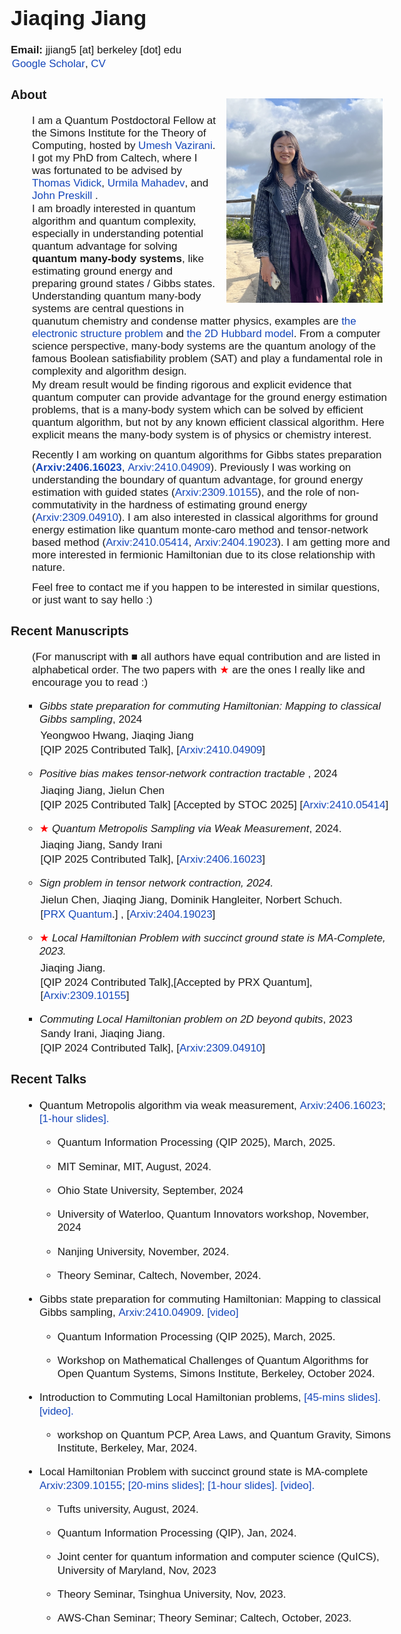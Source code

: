 <html><head><meta http-equiv="Content-Type" content="width=device-width, initial-scale=1">

  <title>Jiaqing Jiang</title>
  <style type="text/css">
    html {
      max-width: 1200px;
              margin-top: 1em;
			margin-bottom:100px;
			margin-right:50px;
			margin-left:50px;
    }
    li {
      margin-top: 1em;
      line-height: 125%;
    }
    body {
      font-family:  Verdana, Helvetica, Arial, sans-serif;
      font-size:17px;
      margin-top: 1em;
			margin-bottom:100px;
			margin-right:50px;
			margin-left:50px;
    }
    a { 
      color: #17202A;
      text-decoration:none;
      font-weight : 300;
    }
    a:hover { 
      color: #17202A;
      text-decoration:underline;
    }
     a:link { 
      color: #1547ba;
     text-decoration:none;
    }
    a:visited { 
      color: #1547ba;
     text-decoration:none;
    }
     .bottom-three {
     margin-bottom: 0.5cm;
  }
  p { margin:0.1em;}
  </style>



</head> 

<div id="main">
  <h1 align="left">Jiaqing Jiang</h1>
</div>
<div id="contact">
  <b>Email:</b> jjiang5 [at] berkeley [dot] edu
  <br>
</div>
<p> <a href="https://scholar.google.com/citations?hl=en&user=j4yHi7AAAAAJ">Google Scholar</a>, <a href="./cv.pdf">CV</a> </p>

<div id="about">
  <img src="./pics/jiaqing.png" style="float:right; width:250px; padding:1em">
  <h3 align="left">About</h3>
  <p style="margin-left:2em;">
  I am a Quantum Postdoctoral Fellow at the Simons Institute for the Theory of Computing, hosted by <a href="https://people.eecs.berkeley.edu/~vazirani/">Umesh Vazirani</a>.    
    I got my PhD from Caltech, where I was fortunated to be advised by 
    <a href="http://users.cms.caltech.edu/~vidick/">Thomas Vidick</a>, <a href="https://www.eas.caltech.edu/people/umahadev">Urmila Mahadev</a>, and  <a href="https://www.its.caltech.edu/~preskill/">John Preskill</a> .   </p>
<p style="margin-left:2em;"> I am broadly interested in quantum algorithm and quantum complexity, especially in understanding potential quantum advantage for solving <b>quantum many-body systems</b>, like estimating ground energy and preparing ground states / Gibbs states. Understanding quantum many-body systems are central questions in quanutum chemistry and condense matter physics, examples are  <a href="https://en.wikipedia.org/wiki/Electronic_structure#:~:text=Electronic%20structure%20problems%20arise%20from,motion%20of%20a%20molecular%20system.">the electronic structure problem</a> and <a href="https://en.wikipedia.org/wiki/Hubbard_model">the 2D Hubbard model</a>. From a computer science perspective, many-body systems are the quantum anology of the famous Boolean satisfiability problem (SAT) and play a fundamental role in complexity and algorithm design. </p>

<p style="margin-left:2em;"> My dream result would be finding rigorous and explicit evidence that quantum computer can provide advantage for the ground energy estimation problems, that is a many-body system which can be solved by efficient quantum algorithm, but not by any known efficient classical algorithm. Here explicit means the many-body system is of physics or chemistry interest. 
</p> 
<p style="margin-bottom:0.7em"> </p>

  <p style="margin-left:2em;"> Recently I am working on quantum algorithms for Gibbs states preparation (<a href="https://arxiv.org/abs/2406.16023"><b>Arxiv:2406.16023</b></a>, <a href="https://arxiv.org/abs/2410.04909">Arxiv:2410.04909</a>). Previously I was working on understanding the boundary of quantum advantage, for ground energy estimation with guided states (<a href="https://arxiv.org/abs/2309.10155">Arxiv:2309.10155</a>), and the role of non-commutativity in the hardness of estimating ground energy (<a href="https://arxiv.org/pdf/2309.04910.pdf">Arxiv:2309.04910</a>). I am also interested in classical algorithms for ground energy estimation like quantum monte-caro method and tensor-network based method (<a href="https://arxiv.org/pdf/2410.05414">Arxiv:2410.05414</a>, <a href="https://arxiv.org/pdf/2404.19023">Arxiv:2404.19023</a>).  I am getting more and more interested in fermionic Hamiltonian due to its close relationship with nature. 
</p> <p style="margin-bottom:0.7em"> </p>

<p style="margin-left:2em;">
   Feel free to contact me if you happen to be interested in similar questions, or just want to say hello :)
</p>

</div>

<div id="Publications">
  <h3 align="left">Recent Manuscripts</h3>
	<p style="margin-left:2em"> (For manuscript with &#9632; all authors have equal contribution and are listed in alphabetical order. The two papers with <span class="red-star" style="color: red;">★</span> are the ones I really like and encourage you to read :) </p>
  <ul style="list-style-type:square; margin-left:1em">
     <li> <i>
       Gibbs state preparation for commuting Hamiltonian: Mapping to classical Gibbs sampling</i>, 2024 <p style="margin-bottom:0.3em"> </p>
      <p> Yeongwoo Hwang, Jiaqing Jiang </p>
     <p>  [QIP 2025 Contributed Talk],
       [<a href="https://arxiv.org/pdf/2410.04909">Arxiv:2410.04909</a>] 
          </p> 
    </p>
    </li>
  </ul>  
  <ul style="list-style-type:circle;margin-left:1em">
 	 <li> <i> Positive bias makes tensor-network contraction tractable </i>, 2024 
     <p style="margin-bottom:0.3em"> </p>
    <p> Jiaqing Jiang, Jielun Chen </p>
    <p> [QIP 2025 Contributed Talk] [Accepted by STOC 2025]  
    [<a href="https://arxiv.org/pdf/2410.05414">Arxiv:2410.05414</a>] </p>
  </li>
 <li> <span class="red-star" style="color: red;">★</span>  <i> Quantum Metropolis Sampling via Weak Measurement</i>, 2024. 
   <p style="margin-bottom:0.3em"> </p>
   <p>
     Jiaqing Jiang, Sandy Irani
   </p>
   <p>
     [QIP 2025 Contributed Talk], [<a href="https://arxiv.org/pdf/2406.16023">Arxiv:2406.16023</a>]
   </p>
</li>
    <li> <i> Sign problem in tensor network contraction, 2024. </i>
      <p style="margin-bottom:0.3em"> </p>
      <p>
        Jielun Chen, Jiaqing Jiang, Dominik Hangleiter, Norbert Schuch.
      </p>
      <p>
     [<a href="https://journals.aps.org/prxquantum/abstract/10.1103/PRXQuantum.6.010312">PRX Quantum</a>.]  , [<a href="https://arxiv.org/pdf/2404.19023">Arxiv:2404.19023</a>]
      </p>
</li>
 <li> <span class="red-star" style="color: red;">★</span> <i> Local Hamiltonian Problem with succinct ground state is MA-Complete, 2023. </i>
   <p style="margin-bottom:0.3em"> </p>
   <p>
     Jiaqing Jiang.
   </p>
   <p>
     [QIP 2024 Contributed Talk],[Accepted by PRX Quantum], [<a href="https://arxiv.org/pdf/2309.10155">Arxiv:2309.10155</a>]
   </p>
</li>
</ul>
<p style="margin-bottom:0.3em"> </p>
<ul style="list-style-type:square;margin-left:1em">
    <li>  <i>Commuting Local Hamiltonian problem on 2D beyond
qubits</i>, 2023
      <p>
        Sandy Irani, Jiaqing Jiang.
      </p>
     <p>
       [QIP 2024 Contributed Talk], [<a href="https://arxiv.org/pdf/2309.04910.pdf">Arxiv:2309.04910</a>]
      </p> 
    </li>
  </ul>
</div>



<div id="Talks">
  <h3 align="left">Recent Talks</h3>
<ul>
  <li style="margin-left:1em"> Quantum Metropolis algorithm via weak measurement,
    <a href="https://arxiv.org/abs/2406.16023">Arxiv:2406.16023</a>;
    <a href="./slides/QMetropolis.pptx">[1-hour slides].</a>
		<ul>
      <li> Quantum Information Processing (QIP 2025), March, 2025.</li>
    	<li>MIT Seminar, MIT, August, 2024.</li>
      <li> Ohio State University, September, 2024</li>
      <li> University of Waterloo, Quantum Innovators workshop, November, 2024 </li> 
      <li> Nanjing University, November, 2024.</li>
      <li> Theory Seminar, Caltech, November, 2024.</li>
    </ul>
  </li>
  <li style="margin-left:1em"> Gibbs state preparation for commuting Hamiltonian: Mapping to classical Gibbs sampling, <a href="https://arxiv.org/pdf/2410.04909">Arxiv:2410.04909</a>.  <a href="https://www.youtube.com/watch?v=Z5rLz9ihIpU">[video]</a>
    <ul> 
       <li> Quantum Information Processing (QIP 2025), March, 2025.</li>
      <li> Workshop on Mathematical Challenges of Quantum Algorithms for Open Quantum Systems, Simons Institute, Berkeley, October 2024.</li>
    </ul>
  </li>
   <li style="margin-left:1em"> Introduction to Commuting Local Hamiltonian problems, 
      <a href="./slides/CLHP_intro.pptx">[45-mins slides].</a> <a href="https://www.youtube.com/watch?v=h1dsIeC_xx8">[video].</a>
      <ul>  
  			<li> workshop on Quantum PCP, Area Laws, and Quantum Gravity, Simons Institute, Berkeley, Mar, 2024. </li>
      </ul>  
  </li>
   <li style="margin-left:1em">  Local Hamiltonian Problem with succinct ground state is MA-complete 
  	<a href="https://arxiv.org/abs/2309.10155">Arxiv:2309.10155</a>;  
  	<a href="./slides/LHP_ss_short.pptx">[20-mins slides]; </a> 
 	 	<a href="./slides/LHP_ss_long.pptx">[1-hour slides].</a>  
       <a href="https://www.youtube.com/watch?v=TQcFeSSRSd4">[video].</a>
 	  <ul>
 	    <li> Tufts university, August, 2024.  </li>  
   	  <li> Quantum Information Processing (QIP), Jan, 2024.  </li>  
      <li> Joint center for quantum information and computer science (QuICS), University of Maryland, Nov, 2023</li> 
      <li> Theory Seminar, Tsinghua University, Nov, 2023.</li>
      <li> AWS-Chan Seminar; Theory Seminar; Caltech, October, 2023. </li>
    </ul>  
</li>
  </ul>
</li>
</ul>







</div>







</html>





